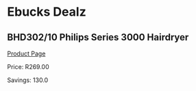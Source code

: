 
# Ebucks Dealz
## BHD302/10 Philips Series 3000 Hairdryer
[Product Page](https://www.ebucks.com/web/shop/productSelected.do?prodId=1133301792&catId=1133291653)

Price: R269.00

Savings: 130.0


	